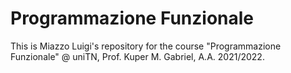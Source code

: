 # Programmazione Funzionale

This is Miazzo Luigi's repository for the course "Programmazione Funzionale" @ uniTN, Prof. Kuper M. Gabriel, A.A. 2021/2022.
